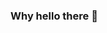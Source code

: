 ### Why hello there 👋

<!--
**capitalistkiru/capitalistkiru** is a ✨ _special_ ✨ repository because its `README.md` (this file) appears on your GitHub profile.

Here are some ideas to get you started:

- 🔭 I’m currently working on building up my portfolio for college applications, but also out of my passion for computer science.
- 🌱 I’m currently learning C++ and JS.
- 📫 How to reach me: Check the contact page on my website listed in my profile!
- 😄 Pronouns: He/Him
- ⚡ Fun fact: I am very bisexual and have gay thigh highs.
